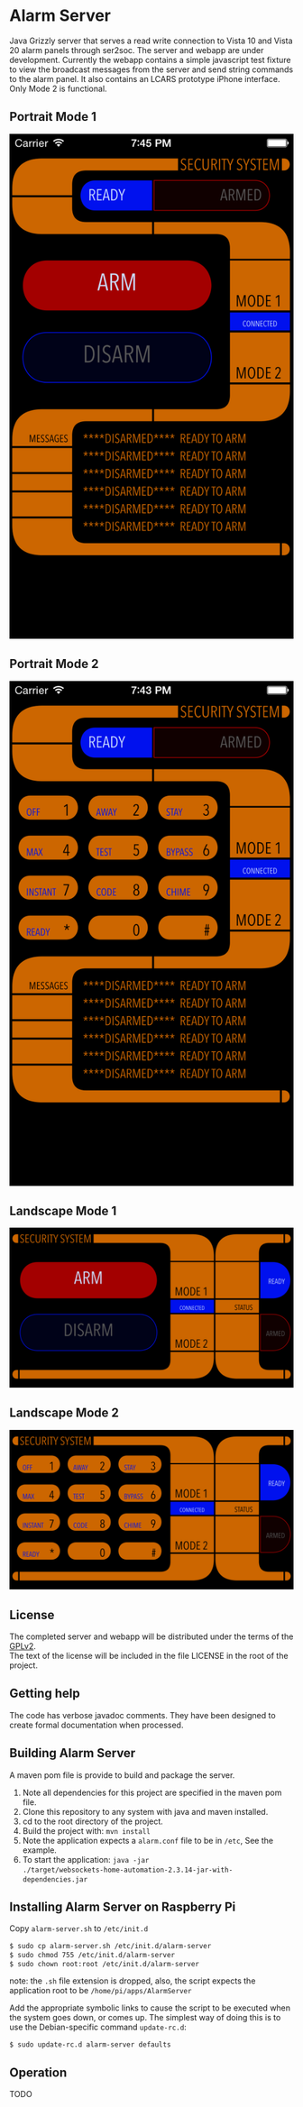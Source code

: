 Alarm Server
============

Java Grizzly server that serves a read write connection to Vista 10 and Vista 20 alarm panels through ser2soc. The server and webapp are under development. Currently the webapp contains a simple javascript test fixture to view the broadcast messages from the server and send string commands to the alarm panel. It also contains an LCARS prototype iPhone interface. Only Mode 2 is functional.

Portrait Mode 1
----------------

![Panel screenshot portrait mode1](https://github.com/agent-P/AlarmServer/raw/master/docs/ScreenShotPortraitMode1.png)

Portrait Mode 2
----------------

![Panel screenshot portrait mode1](https://github.com/agent-P/AlarmServer/raw/master/docs/ScreenShotPortraitMode2.png)

Landscape Mode 1
----------------

![Panel screenshot portrait mode1](https://github.com/agent-P/AlarmServer/raw/master/docs/ScreenShotLandscapeMode1.png)

Landscape Mode 2
----------------

![Panel screenshot portrait mode1](https://github.com/agent-P/AlarmServer/raw/master/docs/ScreenShotLandscapeMode2.png)


License
-------

The completed server and webapp will be distributed under the terms of the [GPLv2](http://www.gnu.org/licenses/gpl-2.0.html).<br/>
The text of the license will be included in the file LICENSE in the root of the project.


Getting help
------------

The code has verbose javadoc comments. They have been designed to create formal documentation when processed.

Building Alarm Server
---------------------

A maven pom file is provide to build and package the server.

1. Note all dependencies for this project are specified in the maven pom file.
2. Clone this repository to any system with java and maven installed.<br/>
3. cd to the root directory of the project.<br/>
4. Build the project with: <code>mvn install</code>
5. Note the application expects a <code>alarm.conf</code> file to be in <code>/etc</code>, See the example.
5. To start the application: <code>java -jar ./target/websockets-home-automation-2.3.14-jar-with-dependencies.jar</code>


Installing Alarm Server on Raspberry Pi
---------------------------------------

Copy <code>alarm-server.sh</code> to <code>/etc/init.d</code><br/>
```
$ sudo cp alarm-server.sh /etc/init.d/alarm-server
$ sudo chmod 755 /etc/init.d/alarm-server
$ sudo chown root:root /etc/init.d/alarm-server

```
note: the <code>.sh</code> file extension is dropped, also, the script expects the application root to be <code>/home/pi/apps/AlarmServer</code><br/>

Add the appropriate symbolic links to cause the script to be executed when the system goes down, or comes up. The simplest way of doing this is to use the Debian-specific command <code>update-rc.d</code>:<br/>
```
$ sudo update-rc.d alarm-server defaults
```

Operation
---------

TODO
